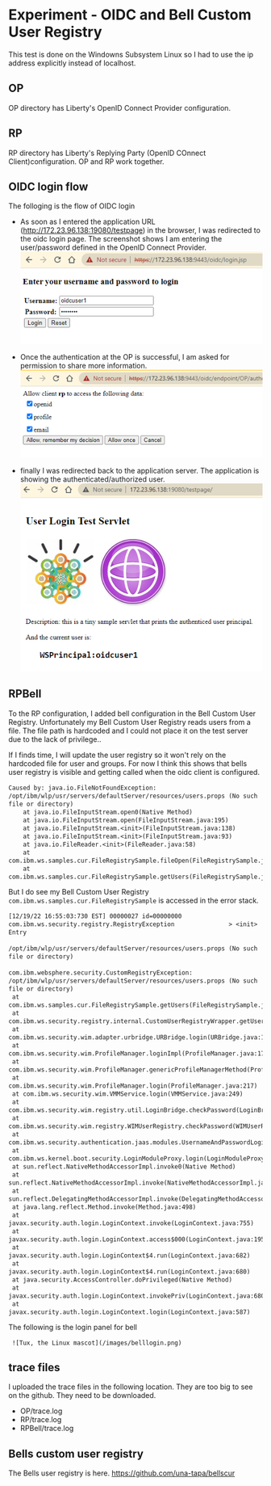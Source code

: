 # Experiment - OIDC and Bell Custom User Registry

This test is done on the Windowns Subsystem Linux so I had to use the ip address explicitly instead of localhost. 

## OP
OP directory has Liberty's OpenID Connect Provider configuration.
## RP
RP directory has Liberty's Replying Party (OpenID COnnect Client)configuration.   OP and RP work together. 
## OIDC login flow
The folloging is the flow of OIDC login
* As soon as I entered the application URL (http://172.23.96.138:19080/testpage) in the browser, I was redirected to the oidc login page.  The screenshot shows I am entering the user/password defined in the OpenID Connect Provider. 
   ![Tux, the Linux mascot](/images/oidcloginOnOP.png)

* Once the authentication at the OP is successful, I am asked for permission to share more information. 
   ![Tux, the Linux mascot](/images/oidc-questions.png)

* finally I was redirected back to the application server.  The application is showing the authenticated/authorized user. 
   ![Tux, the Linux mascot](/images/oidcsuccess.png)


## RPBell  

To the RP configuration, I added bell configuration in the Bell Custom User Registry.
Unfortunately my Bell Custom User Registry reads users from a file.  The file path is hardcoded and I could not place it on the test server due to the lack of privilege..  

If I finds time, I will update the user registry so it won't rely on the hardcoded file for user and groups.  For now I think this shows that bells user registry is visible and getting called when the oidc client is configured.  
```
Caused by: java.io.FileNotFoundException: /opt/ibm/wlp/usr/servers/defaultServer/resources/users.props (No such file or directory)
	at java.io.FileInputStream.open0(Native Method)
	at java.io.FileInputStream.open(FileInputStream.java:195)
	at java.io.FileInputStream.<init>(FileInputStream.java:138)
	at java.io.FileInputStream.<init>(FileInputStream.java:93)
	at java.io.FileReader.<init>(FileReader.java:58)
	at com.ibm.ws.samples.cur.FileRegistrySample.fileOpen(FileRegistrySample.java:893)
	at com.ibm.ws.samples.cur.FileRegistrySample.getUsers(FileRegistrySample.java:219)
```    

But I do see my Bell Custom User Registry `com.ibm.ws.samples.cur.FileRegistrySample` is accessed in the error stack. 
  
   ```
   [12/19/22 16:55:03:730 EST] 00000027 id=00000000 com.ibm.ws.security.registry.RegistryException               > <init> Entry  
                                                                                                               /opt/ibm/wlp/usr/servers/defaultServer/resources/users.props (No such file or directory)
                                                                                                               com.ibm.websphere.security.CustomRegistryException: /opt/ibm/wlp/usr/servers/defaultServer/resources/users.props (No such file or directory)
	at com.ibm.ws.samples.cur.FileRegistrySample.getUsers(FileRegistrySample.java:236)
	at com.ibm.ws.security.registry.internal.CustomUserRegistryWrapper.getUsers(CustomUserRegistryWrapper.java:211)
	at com.ibm.ws.security.wim.adapter.urbridge.URBridge.login(URBridge.java:1015)
	at com.ibm.ws.security.wim.ProfileManager.loginImpl(ProfileManager.java:1792)
	at com.ibm.ws.security.wim.ProfileManager.genericProfileManagerMethod(ProfileManager.java:254)
	at com.ibm.ws.security.wim.ProfileManager.login(ProfileManager.java:217)
	at com.ibm.ws.security.wim.VMMService.login(VMMService.java:249)
	at com.ibm.ws.security.wim.registry.util.LoginBridge.checkPassword(LoginBridge.java:116)
	at com.ibm.ws.security.wim.registry.WIMUserRegistry.checkPassword(WIMUserRegistry.java:157)
	at com.ibm.ws.security.authentication.jaas.modules.UsernameAndPasswordLoginModule.login(UsernameAndPasswordLoginModule.java:76)
	at com.ibm.ws.kernel.boot.security.LoginModuleProxy.login(LoginModuleProxy.java:51)
	at sun.reflect.NativeMethodAccessorImpl.invoke0(Native Method)
	at sun.reflect.NativeMethodAccessorImpl.invoke(NativeMethodAccessorImpl.java:62)
	at sun.reflect.DelegatingMethodAccessorImpl.invoke(DelegatingMethodAccessorImpl.java:43)
	at java.lang.reflect.Method.invoke(Method.java:498)
	at javax.security.auth.login.LoginContext.invoke(LoginContext.java:755)
	at javax.security.auth.login.LoginContext.access$000(LoginContext.java:195)
	at javax.security.auth.login.LoginContext$4.run(LoginContext.java:682)
	at javax.security.auth.login.LoginContext$4.run(LoginContext.java:680)
	at java.security.AccessController.doPrivileged(Native Method)
	at javax.security.auth.login.LoginContext.invokePriv(LoginContext.java:680)
	at javax.security.auth.login.LoginContext.login(LoginContext.java:587)
  ```

The following is the login panel for bell 

     ![Tux, the Linux mascot](/images/belllogin.png)

## trace files
I uploaded the trace files in the following location. They are too big to see on the github. They need to be downloaded. 
* OP/trace.log
* RP/trace.log
* RPBell/trace.log 


## Bells custom user registry 

The Bells user registry is here. 
https://github.com/una-tapa/bellscur
